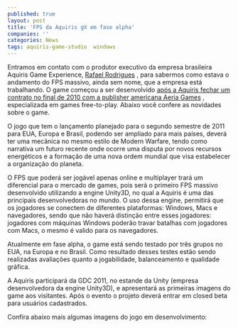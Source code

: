 ```yaml
---
published: true
layout: post
title: 'FPS da Aquiris gX em fase alpha'
companies: ''
categories: News
tags: aquiris-game-studio  windows
---
```

Entramos em contato com o produtor executivo da empresa brasileira Aquiris Game Experience, <a href="http://twitter.com/The_Real_Rafael" target="_blank">Rafael Rodrigues</a>
, para sabermos como estava o andamento do FPS massivo, ainda sem nome, que a empresa está trabalhando. O game começou a ser desenvolvido <a href="http://jogos.uol.com.br/pc/ultnot/2010/11/09/ult182u8621.jhtm" target="_blank">após a Aquiris fechar um contrato no final de 2010 com a publisher americana Aeria Games</a>
, especializada em games free-to-play. Abaixo você confere as novidades sobre o game.
 
O jogo que tem o lançamento planejado para o segundo semestre de 2011 para EUA, Europa e Brasil, podendo ser ampliado para mais países, deverá ter uma mecânica no mesmo estilo de Modern Warfare, tendo como narrativa um futuro recente onde ocorre uma disputa por novos recursos energéticos e a formação de uma nova ordem mundial que visa estabelecer a organização do planeta.
 

 
O FPS que poderá ser jogável apenas online e multiplayer trará um diferencial para o mercado de games, pois será o primeiro FPS massivo desenvolvido utilizando a engine Unity3D, no qual a Aquiris é uma das principais desenvolvedoras no mundo. O uso dessa engine, permitirá que os jogadores se conectem de diferentes plataformas: Windows, Macs e navegadores, sendo que não haverá distinção entre esses jogadores: jogadores com máquinas Windows poderão travar batalhas com jogadores com Macs, o mesmo é valido para os navegadores.
 
Atualmente em fase alpha, o game está sendo testado por três grupos no EUA, na Europa e no Brasil. Como resultado desses testes estão sendo realizadas avaliações quanto a jogabilidade, balanceamento e qualidade gráfica.
 

 
A Aquiris participará da GDC 2011, no estande da Unity (empresa desenvolvedora da engine Unity3D), e apresentará as primeiras imagens do game aos visitantes. Após o evento o projeto deverá entrar em closed beta para usuários cadastrados.
 
Confira abaixo mais algumas imagens do jogo em desenvolvimento:





